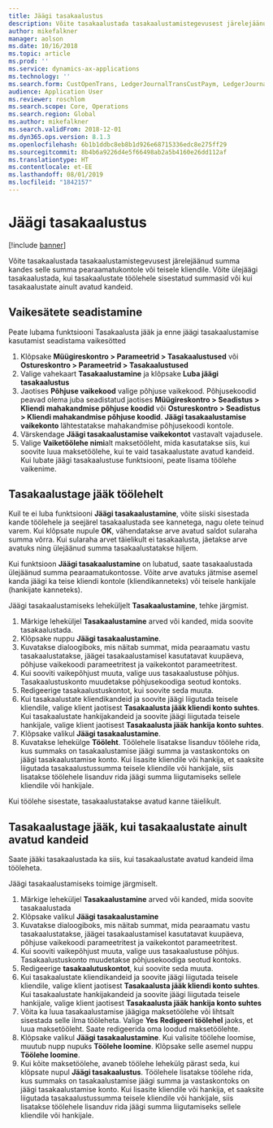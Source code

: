 ```yaml
---
title: Jäägi tasakaalustus
description: Võite tasakaalustada tasakaalustamistegevusest järelejäänud summa kandes selle summa pearaamatukontole.
author: mikefalkner
manager: aolson
ms.date: 10/16/2018
ms.topic: article
ms.prod: ''
ms.service: dynamics-ax-applications
ms.technology: ''
ms.search.form: CustOpenTrans, LedgerJournalTransCustPaym, LedgerJournalTransVendPaym, VendOpenTrans
audience: Application User
ms.reviewer: roschlom
ms.search.scope: Core, Operations
ms.search.region: Global
ms.author: mikefalkner
ms.search.validFrom: 2018-12-01
ms.dyn365.ops.version: 8.1.3
ms.openlocfilehash: 6b1b1ddbc8eb8b1d926e68715336edc8e275ff29
ms.sourcegitcommit: 8b4b6a9226d4e5f66498ab2a5b4160e26dd112af
ms.translationtype: HT
ms.contentlocale: et-EE
ms.lasthandoff: 08/01/2019
ms.locfileid: "1842157"
---
```

# <a name="settle-remainder"></a>Jäägi tasakaalustus

[!include [banner](../includes/banner.md)]

Võite tasakaalustada tasakaalustamistegevusest järelejäänud summa kandes selle summa pearaamatukontole või teisele kliendile. Võite ülejäägi tasakaalustada, kui tasakaalustate töölehele sisestatud summasid või kui tasakaalustate ainult avatud kandeid.

## <a name="setting-up-defaults"></a>Vaikesätete seadistamine 
Peate lubama funktsiooni Tasakaalusta jääk ja enne jäägi tasakaalustamise kasutamist seadistama vaikesötted

1)  Klõpsake **Müügireskontro > Parameetrid > Tasakaalustused** või **Ostureskontro > Parameetrid > Tasakaalustused**
2)  Valige vahekaart **Tasakaalustamine** ja klõpsake **Luba jäägi tasakaalustus**
3)  Jaotises **Põhjuse vaikekood** valige põhjuse vaikekood. Põhjusekoodid peavad olema juba seadistatud jaotises **Müügireskontro > Seadistus > Kliendi mahakandmise põhjuse koodid** või **Ostureskontro > Seadistus > Kliendi mahakandmise põhjuse koodid**. **Jäägi tasakaalustamise vaikekonto** lähtestatakse mahakandmise põhjusekoodi kontole.
3)  Värskendage **Jäägi tasakaalustamise vaikekontot** vastavalt vajadusele.
4)  Valige **Vaiketöölehe nimi**alt maksetööleht, mida kasutatakse siis, kui soovite luua maksetöölehe, kui te vaid tasakaalustate avatud kandeid. Kui lubate jäägi tasakaalustuse funktsiooni, peate lisama töölehe vaikenime.

## <a name="settle-remainder-from-a-journal"></a>Tasakaalustage jääk töölehelt
Kuil te ei luba funktsiooni **Jäägi tasakaalustamine**, võite siiski sisestada kande töölehele ja seejärel tasakaalustada see kannetega, nagu olete teinud varem. Kui klõpsate nupule **OK**, vähendatakse arve avatud saldot sularaha summa võrra. Kui sularaha arvet täielikult ei tasakaalusta, jäetakse arve avatuks ning ülejäänud summa tasakaalustatakse hiljem.

Kui funktsioon **Jäägi tasakaalustamine** on lubatud, saate tasakaalustada ülejäänud summa pearaamatukontosse. Võite arve avatuks jätmise asemel kanda jäägi ka teise kliendi kontole (kliendikanneteks) või teisele hankijale (hankijate kanneteks). 

Jäägi tasakaalustamiseks leheküljelt **Tasakaalustamine**, tehke järgmist.

1)  Märkige leheküljel **Tasakaalustamine** arved või kanded, mida soovite tasakaalustada.
2)  Klõpsake nuppu **Jäägi tasakaalustamine**.
3)  Kuvatakse dialoogiboks, mis näitab summat, mida pearaamatu vastu tasakaalustatakse, jäägei tasakaalustamisel kasutatavat kuupäeva, põhjuse vaikekoodi parameetritest ja vaikekontot parameetritest. 
4)  Kui sooviti vaikepõhjust muuta, valige uus tasakaalustuse põhjus. Tasakaalustuskonto muudetakse põhjusekoodiga seotud kontoks.
5)  Redigeerige tasakaalustuskontot, kui soovite seda muuta.
6)  Kui tasakaalustate kliendikandeid ja soovite jäägi liigutada teisele kliendile, valige klient jaotisest **Tasakaalusta jääk kliendi konto suhtes**. Kui tasakaalustate hankijakandeid ja soovite jäägi liigutada teisele hankijale, valige klient jaotisest **Tasakaalusta jääk hankija konto suhtes**.
6)  Klõpsake valikul **Jäägi tasakaalustamine**.
7)  Kuvatakse lehekülge **Tööleht**. Töölehele lisatakse lisanduv töölehe rida, kus summaks on tasakaalustamise jäägi summa ja vastaskontoks on jäägi tasakaalustamise konto. Kui lisasite kliendile või hankija, et saaksite liigutada tasakaalustussumma teisele kliendile või hankijale, siis lisatakse töölehele lisanduv rida jäägi summa liigutamiseks sellele kliendile või hankijale.

Kui töölehe sisestate, tasakaalustatakse avatud kanne täielikult. 

## <a name="settle-remainder-when-you-are-only-settling-open-transactions"></a>Tasakaalustage jääk, kui tasakaalustate ainult avatud kandeid
Saate jääki tasakaalustada ka siis, kui tasakaalustate avatud kandeid ilma tööleheta.

Jäägi tasakaalustamiseks toimige järgmiselt.

1)  Märkige leheküljel **Tasakaalustamine** arved või kanded, mida soovite tasakaalustada
2)  Klõpsake valikul **Jäägi tasakaalustamine**
3)  Kuvatakse dialoogiboks, mis näitab summat, mida pearaamatu vastu tasakaalustatakse, jäägei tasakaalustamisel kasutatavat kuupäeva, põhjuse vaikekoodi parameetritest ja vaikekontot parameetritest. 
4)  Kui sooviti vaikepõhjust muuta, valige uus tasakaalustuse põhjus. Tasakaalustuskonto muudetakse põhjusekoodiga seotud kontoks.
5)  Redigeerige **tasakaalutuskontot**, kui soovite seda muuta.
6)  Kui tasakaalustate kliendikandeid ja soovite jäägi liigutada teisele kliendile, valige klient jaotisest **Tasakaalusta jääk kliendi konto suhtes**. Kui tasakaalustate hankijakandeid ja soovite jäägi liigutada teisele hankijale, valige klient jaotisest **Tasakaalusta jääk hankija konto suhtes**
7)  Võita ka luua tasakaalustamise jäägiga maksetöölehe või lihtsalt sisestada selle ilma tööleheta. Valige **Yes** **Redigeeri töölehel** jaoks, et luua maksetööleht. Saate redigeerida oma loodud maksetöölehte.
8)  Klõpsake valikul **Jäägi tasakaalustamine**. Kui valisite töölehe loomise, muutub nupp nupuks **Töölehe loomine**. Klõpsake selle asemel nuppu **Töölehe loomine**.
9)  Kui kõite maksetöölehe, avaneb töölehe lehekülg pärast seda, kui klõpsate nupul **Jäägi tasakaalustus**. Töölehele lisatakse töölehe rida, kus summaks on tasakaalustamise jäägi summa ja vastaskontoks on jäägi tasakaalustamise konto. Kui lisasite kliendile või hankija, et saaksite liigutada tasakaalustussumma teisele kliendile või hankijale, siis lisatakse töölehele lisanduv rida jäägi summa liigutamiseks sellele kliendile või hankijale.
